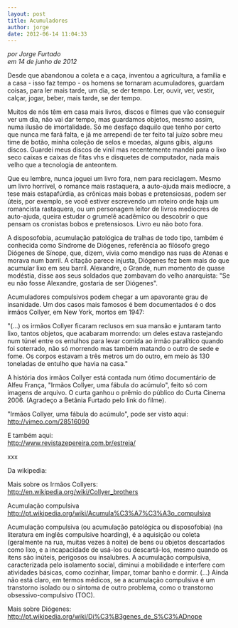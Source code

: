 ```yaml
---
layout: post
title: Acumuladores
author: jorge
date: 2012-06-14 11:04:33
---
```

*por Jorge Furtado*\
*em 14 de junho de 2012*

Desde que abandonou a coleta e a caça, inventou a agricultura, a família e a casa - isso faz tempo - os homens se tornaram acumuladores, guardam coisas, para ler mais tarde, um dia, se der tempo. Ler, ouvir, ver, vestir, calçar, jogar, beber, mais tarde, se der tempo.

Muitos de nós têm em casa mais livros, discos e filmes que vão conseguir ver um dia, não vai dar tempo, mas guardamos objetos, mesmo assim, numa ilusão de imortalidade. Só me desfaço daquilo que tenho por certo que nunca me fará falta, e já me arrependi de ter feito tal juízo sobre meu time de botão, minha coleção de selos e moedas, alguns gibis, alguns discos. Guardei meus discos de vinil mas recentemente mandei para o lixo seco caixas e caixas de fitas vhs e disquetes de computador, nada mais velho que a tecnologia de anteontem.

Que eu lembre, nunca joguei um livro fora, nem para reciclagem. Mesmo um livro horrível, o romance mais rastaquera, a auto-ajuda mais medíocre, a tese mais estapafúrdia, as crônicas mais bobas e pretensiosas, podem ser úteis, por exemplo, se você estiver escrevendo um roteiro onde haja um romancista rastaquera, ou um personagem leitor de livros medíocres de auto-ajuda, queira estudar o grumelê acadêmico ou descobrir o que pensam os cronistas bobos e pretensiosos. Livro eu não boto fora.

A disposofobia, acumulação patológica de tralhas de todo tipo, também é conhecida como Síndrome de Diógenes, referência ao filósofo grego Diógenes de Sínope, que, dizem, vivia como mendigo nas ruas de Atenas e morava num barril. A citação parece injusta, Diógenes fez bem mais do que acumular lixo em seu barril. Alexandre, o Grande, num momento de quase modéstia, disse aos seus soldados que zombavam do velho anarquista: "Se eu não fosse Alexandre, gostaria de ser Diógenes".

Acumuladores compulsivos podem chegar a um apavorante grau de insanidade. Um dos casos mais famosos é bem documentados é o dos irmãos Collyer, em New York, mortos em 1947:

"(...) os irmãos Collyer ficaram reclusos em sua mansão e juntaram tanto lixo, tantos objetos, que acabaram morrendo: um deles estava rastejando num túnel entre os entulhos para levar comida ao irmão paralítico quando foi soterrado, não só morrendo mas também matando o outro de sede e fome. Os corpos estavam a três metros um do outro, em meio às 130 toneladas de entulho que havia na casa."

A história dos irmãos Collyer está contada num ótimo documentário de Alfeu França, "Irmãos Collyer, uma fábula do acúmulo", feito só com imagens de arquivo. O curta ganhou o prêmio do público do Curta Cinema 2006. (Agradeço a Betânia Furtado pelo link do filme).

"Irmãos Collyer, uma fábula do acúmulo", pode ser visto aqui:\
http://vimeo.com/28516090

E também aqui:\
http://www.revistazepereira.com.br/estreia/

xxx

Da wikipedia:

Mais sobre os Irmãos Collyers:\
http://en.wikipedia.org/wiki/Collyer_brothers

Acumulação compulsiva\
http://pt.wikipedia.org/wiki/Acumula%C3%A7%C3%A3o_compulsiva

Acumulação compulsiva (ou acumulação patológica ou disposofobia) (na literatura em inglês compulsive hoarding), é a aquisição ou coleta (geralmente na rua, muitas vezes à noite) de bens ou objetos descartados como lixo, e a incapacidade de usá-los ou descartá-los, mesmo quando os itens são inúteis, perigosos ou insalubres. A acumulação compulsiva, caracterizada pelo isolamento social, diminui a mobilidade e interfere com atividades básicas, como cozinhar, limpar, tomar banho e dormir. (...) Ainda não está claro, em termos médicos, se a acumulação compulsiva é um transtorno isolado ou o sintoma de outro problema, como o transtorno obsessivo-compulsivo (TOC).

Mais sobre Diógenes:\
http://pt.wikipedia.org/wiki/Di%C3%B3genes_de_S%C3%ADnope